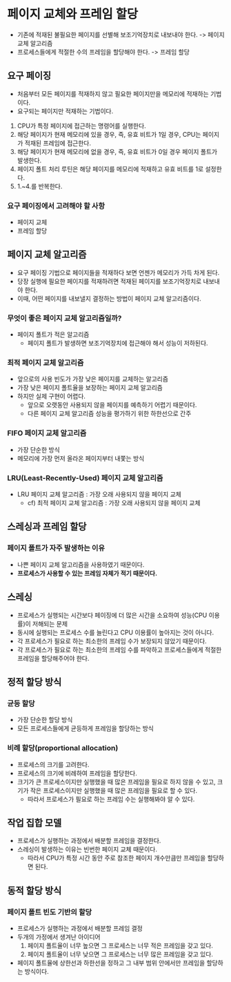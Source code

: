 # 페이지 교체와 프레임 할당
<!-- * 물리 메모리보다 큰 프로세스를 실행할 수 있지만, -> 기존에 적재된 붎
* 물리 메모리의 크기는 한정되어 있다.  -->

* 기존에 적재된 불필요한 페이지를 선별해 보조기억장치로 내보내야 한다. -> 페이지 교체 알고리즘 
* 프로세스들에게 적절한 수의 프레임을 할당해야 한다. ->  프레임 할당

## 요구 페이징
* 처음부터 모든 페이지를 적재하지 않고 필요한 페이지만을 메모리에 적재하는 기법이다.
* 요구되는 페이지만 적재하는 기법이다.

1. CPU가 특정 페이지에 접근하는 명령어를 실행한다.
2. 해당 페이지가 현재 메모리에 있을 경우, 즉, 유효 비트가 1일 경우, CPU는 페이지가 적재된 프레임에 접근한다.
3. 해당 페이지가 현재 메모리에 없을 경우, 즉, 유효 비트가 0일 경우 페이지 폴트가 발생한다.
4. 페이지 폴트 처리 루틴은 해당 페이지를 메모리에 적재하고 유효 비트를 1로 설정한다.
5. 1.~4.를 반복한다.

### 요구 페이징에서 고려해야 할 사항
* 페이지 교체
* 프레임 할당

## 페이지 교체 알고리즘
* 요구 페이징 기법으로 페이지들을 적재하다 보면 언젠가 메모리가 가득 차게 된다.
* 당장 실행에 필요한 페이지를 적재하려면 적재된 페이지를 보조기억장치로 내보내야 한다.
* 이때, 어떤 페이지를 내보낼지 결정하는 방법이 페이지 교체 알고리즘이다.

### 무엇이 좋은 페이지 교체 알고리즘일까?
* 페이지 폴트가 적은 알고리즘
    * 페이지 폴트가 발생하면 보조기억장치에 접근해야 해서 성능이 저하된다.

### 최적 페이지 교체 알고리즘
* 앞으로의 사용 빈도가 가장 낮은 페이지를 교체하는 알고리즘
* 가장 낮은 페이지 폴트율을 보장하는 페이지 교체 알고리즘
* 하지만 실제 구현이 어렵다.
    * 앞으로 오랫동안 사용되지 않을 페이지를 예측하기 어렵기 때문이다.
    * 다른 페이지 교체 알고리즘 성능을 평가하기 위한 하한선으로 간주 

### FIFO 페이지 교체 알고리즘
* 가장 단순한 방식
* 메모리에 가장 먼저 올라온 페이지부터 내쫓는 방식
<!-- * 프로그램 실행 초기에 잠깐 실행될 페이지
* 프로그램 실행 내내 사용될 페이지 <- 먼저 적재되었다고 내쫓아선 안된다. -->

### LRU(Least-Recently-Used) 페이지 교체 알고리즘
* LRU 페이지 교체 알고리즘 : 가장 오래 사용되지 않을 페이지 교체
    * cf) 최적 페이지 교체 알고리즘 : 가장 오래 사용되지 않을 페이지 교체

## 스레싱과 프레임 할당

### 페이지 폴트가 자주 발생하는 이유
* 나쁜 페이지 교체 알고리즘을 사용하였기 때문이다.
* **프로세스가 사용할 수 있는 프레임 자체가 적기 때문이다.**

## 스레싱
* 프로세스가 실행되는 시간보다 페이징에 더 많은 시간을 소요하여 성능(CPU 이용률)이 저해되는 문제
* 동시에 실행되는 프로세스 수를 늘린다고 CPU 이용률이 높아지는 것이 아니다.
* 각 프로세스가 필요로 하는 최소한의 프레임 수가 보장되지 않았기 때문이다.
* 각 프로세스가 필요로 하는 최소한의 프레임 수를 파악하고 프로세스들에게 적절한 프레임을 할당해주어야 한다.

## 정적 할당 방식

### 균등 할당
* 가장 단순한 할당 방식
* 모든 프로세스들에게 균등하게 프레임을 할당하는 방식

### 비례 할당(proportional allocation)
* 프로세스의 크기를 고려한다.
* 프로세스의 크기에 비례하여 프레임을 할당한다.
* 크기가 큰 프로세스이지만 실행했을 때 많은 프레임을 필요로 하지 않을 수 있고, 크기가 작은 프로세스이지만 실행했을 때 많은 프레임을 필요로 할 수 있다.
    * 따라서 프로세스가 필요로 하는 프레임 수는 실행해봐야 알 수 있다.

## 작업 집합 모델
* 프로세스가 실행하는 과정에서 배분할 프레임을 결정한다.
* 스레싱이 발생하는 이유는 빈번한 페이지 교체 때문이다.
    * 따라서 CPU가 특정 시간 동안 주로 참조한 페이지 개수만큼만 프레임을 할당하면 된다.

## 동적 할당 방식
### 페이지 폴트 빈도 기반의 할당 
* 프로세스가 실행하는 과정에서 배분할 프레임 결정
* 두개의 가정에서 생겨난 아이디어
    1. 페이지 폴트율이 너무 높으면 그 프로세스는 너무 적은 프레임을 갖고 있다.
    2. 페이지 폴트율이 너무 낮으면 그 프로세스는 너무 많은 프레임을 갖고 있다.
* 페이지 폴트율에 상한선과 하한선을 정하고 그 내부 범위 안에서만 프레임을 할당하는 방식이다.
